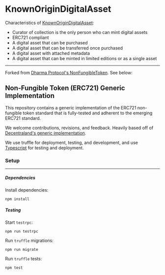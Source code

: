 
# KnownOriginDigitalAsset

Characteristics of [KnownOriginDigitalAsset](https://github.com/knownorigin/NonFungibleToken/blob/master/contracts/KnownOriginDigitalAsset.sol): 

* Curator of collection is the only person who can mint digital assets
* ERC721 compliant
* A digital asset that can be purchased
* A digital asset that can be transferred once purchased
* A digital asset with attached metadata
* A digital asset that can be minted in limited editions or as a single asset


------------
Forked from [Dharma Protocol's NonFungibleToken](https://github.com/dharmaprotocol/NonFungibleToken). See below:

## Non-Fungible Token (ERC721) Generic Implementation

This repository contains a generic implementation of the ERC721 non-fungible token standard that is fully-tested and adherent to the emerging ERC721 standard.

We welcome contributions, revisions, and feedback.  Heavily based off of [Decentraland's generic implementation](https://github.com/decentraland/land/blob/master/contracts/BasicNFT.sol).

We use truffle for deployment, testing, and development, and use [Typescript](https://www.typescriptlang.org/) for testing and deployment.

### Setup
---------------
##### Dependencies

Install dependencies:
```
npm install
```

##### Testing

Start `testrpc`:
```
npm run testrpc
```
Run `truffle` migrations:
```
npm run migrate
```
Run `truffle` tests:
```
npm test
```
